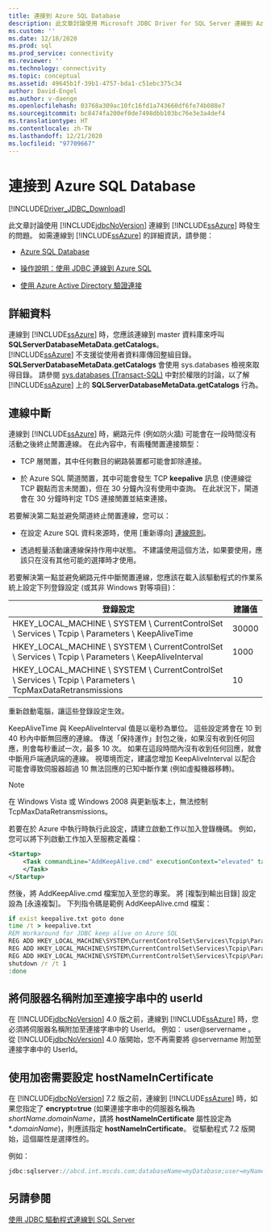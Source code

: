 ```yaml
---
title: 連接到 Azure SQL Database
description: 此文章討論使用 Microsoft JDBC Driver for SQL Server 連線到 Azure SQL Database 時發生的問題。
ms.custom: ''
ms.date: 12/18/2020
ms.prod: sql
ms.prod_service: connectivity
ms.reviewer: ''
ms.technology: connectivity
ms.topic: conceptual
ms.assetid: 49645b1f-39b1-4757-bda1-c51ebc375c34
author: David-Engel
ms.author: v-daenge
ms.openlocfilehash: 03768a309ac10fc16fd1a743660df6fe74b088e7
ms.sourcegitcommit: bc8474fa200ef0de7498dbb103bc76e3e3a4def4
ms.translationtype: HT
ms.contentlocale: zh-TW
ms.lasthandoff: 12/21/2020
ms.locfileid: "97709667"
---
```

# <a name="connecting-to-an-azure-sql-database"></a>連接到 Azure SQL Database

[!INCLUDE[Driver_JDBC_Download](../../includes/driver_jdbc_download.md)]

此文章討論使用 [!INCLUDE[jdbcNoVersion](../../includes/jdbcnoversion_md.md)] 連線到 [!INCLUDE[ssAzure](../../includes/ssazure_md.md)] 時發生的問題。 如需連線到 [!INCLUDE[ssAzure](../../includes/ssazure_md.md)] 的詳細資訊，請參閱：  
  
- [Azure SQL Database](/azure/sql-database/sql-database-technical-overview)  
  
- [操作說明：使用 JDBC 連線到 Azure SQL](/azure/sql-database/sql-database-connect-query-java)  

- [使用 Azure Active Directory 驗證連接](connecting-using-azure-active-directory-authentication.md)  
  
## <a name="details"></a>詳細資料

連線到 [!INCLUDE[ssAzure](../../includes/ssazure_md.md)] 時，您應該連線到 master 資料庫來呼叫 **SQLServerDatabaseMetaData.getCatalogs**。  
[!INCLUDE[ssAzure](../../includes/ssazure_md.md)] 不支援從使用者資料庫傳回整組目錄。 **SQLServerDatabaseMetaData.getCatalogs** 會使用 sys.databases 檢視來取得目錄。 請參閱 [sys.databases (Transact-SQL)](../../relational-databases/system-catalog-views/sys-databases-transact-sql.md) 中對於權限的討論，以了解 [!INCLUDE[ssAzure](../../includes/ssazure_md.md)] 上的 **SQLServerDatabaseMetaData.getCatalogs** 行為。  
  
## <a name="connections-dropped"></a>連線中斷

連線到 [!INCLUDE[ssAzure](../../includes/ssazure_md.md)] 時，網路元件 (例如防火牆) 可能會在一段時間沒有活動之後終止閒置連線。 在此內容中，有兩種閒置連接類型：  

- TCP 層閒置，其中任何數目的網路裝置都可能會卸除連接。  

- 於 Azure SQL 閘道閒置，其中可能會發生 TCP **keepalive** 訊息 (使連線從 TCP 觀點而言未閒置)，但在 30 分鐘內沒有使用中查詢。 在此狀況下，閘道會在 30 分鐘時判定 TDS 連接閒置並結束連接。  
  
若要解決第二點並避免閘道終止閒置連線，您可以：

* 在設定 Azure SQL 資料來源時，使用 [重新導向] [連線原則](/azure/azure-sql/database/connectivity-architecture#connection-policy)。

* 透過輕量活動讓連線保持作用中狀態。 不建議使用這個方法，如果要使用，應該只在沒有其他可能的選擇時才使用。

若要解決第一點並避免網路元件中斷閒置連線，您應該在載入該驅動程式的作業系統上設定下列登錄設定 (或其非 Windows 對等項目)：  
  
|登錄設定|建議值|  
|----------------------|-----------------------|  
|HKEY_LOCAL_MACHINE \ SYSTEM \ CurrentControlSet \ Services \ Tcpip \ Parameters \ KeepAliveTime|30000|  
|HKEY_LOCAL_MACHINE \ SYSTEM \ CurrentControlSet \ Services \ Tcpip \ Parameters \ KeepAliveInterval|1000|  
|HKEY_LOCAL_MACHINE \ SYSTEM \ CurrentControlSet \ Services \ Tcpip \ Parameters \ TcpMaxDataRetransmissions|10|  
  
重新啟動電腦，讓這些登錄設定生效。  

KeepAliveTime 與 KeepAliveInterval 值是以毫秒為單位。 這些設定將會在 10 到 40 秒內中斷無回應的連線。 傳送「保持運作」封包之後，如果沒有收到任何回應，則會每秒重試一次，最多 10 次。 如果在這段時間內沒有收到任何回應，就會中斷用戶端通訊端的連線。 視環境而定，建議您增加 KeepAliveInterval 以配合可能會導致伺服器超過 10 無法回應的已知中斷作業 (例如虛擬機器移轉)。

> [!NOTE]
> 在 Windows Vista 或 Windows 2008 與更新版本上，無法控制 TcpMaxDataRetransmissions。

若要在於 Azure 中執行時執行此設定，請建立啟動工作以加入登錄機碼。  例如，您可以將下列啟動工作加入至服務定義檔：  


```xml
<Startup>  
    <Task commandLine="AddKeepAlive.cmd" executionContext="elevated" taskType="simple">  
    </Task>  
</Startup>  
```

然後，將 AddKeepAlive.cmd 檔案加入至您的專案。 將 [複製到輸出目錄] 設定設為 [永遠複製]。 下列指令碼是範例 AddKeepAlive.cmd 檔案：  

```bat
if exist keepalive.txt goto done  
time /t > keepalive.txt  
REM Workaround for JDBC keep alive on Azure SQL  
REG ADD HKEY_LOCAL_MACHINE\SYSTEM\CurrentControlSet\Services\Tcpip\Parameters /v KeepAliveTime /t REG_DWORD /d 30000 >> keepalive.txt  
REG ADD HKEY_LOCAL_MACHINE\SYSTEM\CurrentControlSet\Services\Tcpip\Parameters /v KeepAliveInterval /t REG_DWORD /d 1000 >> keepalive.txt  
REG ADD HKEY_LOCAL_MACHINE\SYSTEM\CurrentControlSet\Services\Tcpip\Parameters /v TcpMaxDataRetransmissions /t REG_DWORD /d 10 >> keepalive.txt  
shutdown /r /t 1  
:done  
```

## <a name="appending-the-server-name-to-the-userid-in-the-connection-string"></a>將伺服器名稱附加至連接字串中的 userId  

在 [!INCLUDE[jdbcNoVersion](../../includes/jdbcnoversion_md.md)] 4.0 版之前，連線到 [!INCLUDE[ssAzure](../../includes/ssazure_md.md)] 時，您必須將伺服器名稱附加至連接字串中的 UserId。 例如： user@servername 。 從 [!INCLUDE[jdbcNoVersion](../../includes/jdbcnoversion_md.md)] 4.0 版開始，您不再需要將 @servername 附加至連接字串中的 UserId。  

## <a name="using-encryption-requires-setting-hostnameincertificate"></a>使用加密需要設定 hostNameInCertificate

在 [!INCLUDE[jdbcNoVersion](../../includes/jdbcnoversion_md.md)] 7.2 版之前，連線到 [!INCLUDE[ssAzure](../../includes/ssazure_md.md)] 時，如果您指定了 **encrypt=true** (如果連接字串中的伺服器名稱為 *shortName*.*domainName*，請將 **hostNameInCertificate** 屬性設定為 \*.*domainName*)，則應該指定 **hostNameInCertificate**。 從驅動程式 7.2 版開始，這個屬性是選擇性的。

例如：

```java
jdbc:sqlserver://abcd.int.mscds.com;databaseName=myDatabase;user=myName;password=myPassword;encrypt=true;hostNameInCertificate=*.int.mscds.com;
```

## <a name="see-also"></a>另請參閱

[使用 JDBC 驅動程式連線到 SQL Server](connecting-to-sql-server-with-the-jdbc-driver.md)
